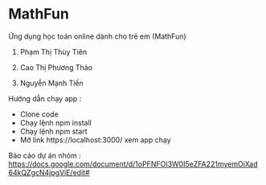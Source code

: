 ﻿# MathFun
Ứng dụng học toán online dành cho trẻ em (MathFun) 

1. Phạm Thị Thùy Tiên

2. Cao Thị Phương Thảo

3. Nguyễn Mạnh Tiến

Hướng dẫn chạy app :
- Clone code 
- Chạy lệnh npm install
- Chạy lệnh npm start
- Mở link https://localhost:3000/ xem app chạy

Báo cáo dự án nhóm : https://docs.google.com/document/d/1oPFNFOI3W0I5eZFA221myemOiXad64kQZgcN4jpgViE/edit#

